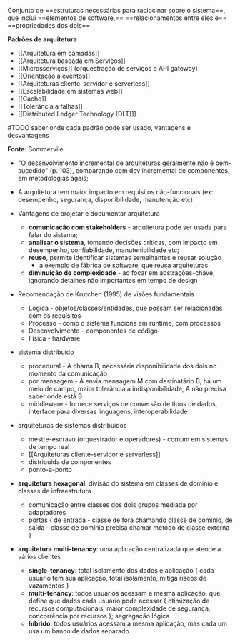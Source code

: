  Conjunto de 
  ==estruturas necessárias para raciocinar sobre o sistema==, 
que inclui 
  ==elementos de software,== 
  ==relacionamentos entre eles e== 
  ==propriedades dos dois==
  
 **Padrões de arquitetura**
* [[Arquitetura em camadas]]
* [[Arquitetura baseada em Serviços]]
* [[Microsserviços]] (orquestração de serviços e API gateway)
* [[Orientação a eventos]]
* [[Arquiteturas cliente-servidor e serverless]]
* [[Escalabilidade em sistemas web]]
* [[Cache]]
* [[Tolerância a falhas]]
* [[Distributed Ledger Technology (DLT)]]

#TODO saber onde cada padrão pode ser usado, vantagens e desvantagens


**Fonte**: Sommervile

* "O desenvolvimento incremental de arquiteturas geralmente não é bem-sucedido" (p. 103), comparando com dev incremental de componentes, em metodologias ágeis;
* A arquitetura tem maior impacto em requisitos não-funcionais (ex: desempenho, segurança, disponibilidade, manutenção etc)
* Vantagens de projetar e documentar arquitetura
	* **comunicação com stakeholders** - arquitetura pode ser usada para falar do sistema;
	* **analisar o sistema**, tomando decisões críticas, com impacto em desempenho, confiabilidade, manutenibilidade etc;
	* **reuso**, permite identificar sistemas semelhantes e reusar solução
		* a exemplo de fábrica de software, que reusa arquiteturas
	* **diminuição de complexidade** - ao focar em abstrações-chave, ignorando detalhes não importantes em tempo de design
* Recomendação de Krutchen (1995) de visões fundamentais
	* Lógica - objetos/classes/entidades, que possam ser relacionadas com os requisitos
	* Processo - como o sistema funciona em runtime, com processos
	* Desenvolvimento - componentes de código
	* Física - hardware
* sistema distribuído
	* procedural - A chama B, necessária disponibilidade dos dois no momento da comunicação
	* por mensagem - A envia mensagem M com destinatário B, há um meio de campo, maior tolerância a indisponibilidade, A não precisa saber onde está B
	* middleware - fornece serviços de conversão de tipos de dados, interface para diversas linguagens, interoperabilidade
* arquiteturas de sistemas distribuídos
	* mestre-escravo (orquestrador e operadores) - comum em sistemas de tempo real
	* [[Arquiteturas cliente-servidor e serverless]]
	* distribuída de componentes
	* ponto-a-ponto

* **arquitetura hexagonal**: divisão do sistema em classes de domínio e classes de infraestrutura
	* comunicação entre classes dos dois grupos mediada por adaptadores
	* portas { de entrada - classe de fora chamando classe de domínio, de saída - classe de domínio precisa chamar método de classe externa }
* **arquitetura multi-tenancy**: uma aplicação centralizada que atende a vários clientes
	* **single-tenancy**: total isolamento dos dados e aplicação { cada usuário tem sua aplicação, total isolamento, mitiga riscos de vazamentos }
	* **multi-tenancy**: todos usuários acessam a mesma aplicação, que define que dados cada usuário pode acessar { otimização de recursos computacionais, maior complexidade de segurança, concorrência por recursos }; segregação lógica
	* **híbrido**: todos usuários acessam a mesma aplicação, mas cada um usa um banco de dados separado